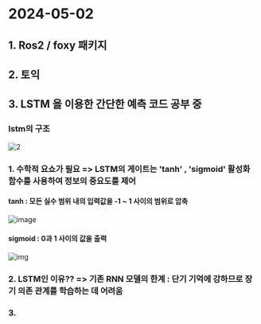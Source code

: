 # 2024-05-02
## 1. Ros2 / foxy 패키지

## 2. 토익

## 3. LSTM 을 이용한 간단한 예측 코드 공부 중
### lstm의 구조
![2](https://github.com/Sungmyunghoon/2024-05-02/assets/112747810/19662a3b-ec1d-4b1c-acb9-a2f903d647ec)

### 1. 수학적 요쇼가 필요 => LSTM의 게이트는 'tanh' , 'sigmoid' 활성화 함수를 사용하여 정보의 중요도를 제어
#### tanh :  모든 실수 범위 내의 입력값을 -1 ~ 1 사이의 범위로 압축
![image](https://github.com/Sungmyunghoon/2024-05-02/assets/112747810/a3177610-84ca-4c1b-89a8-290bb68af2ec)
#### sigmoid :  0과 1 사이의 값을 출력
![img](https://github.com/Sungmyunghoon/2024-05-02/assets/112747810/7eb0c6b1-4364-4f71-b0f3-588a6121d3d9)
### 2. LSTM인 이유?? => 기존 RNN 모델의 한계 : 단기 기억에 강하므로 장기 의존 관계를 학습하는 데 어려움
### 3. 
